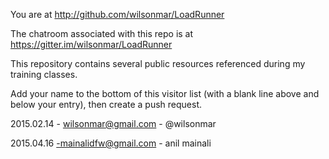You are at http://github.com/wilsonmar/LoadRunner

The chatroom associated with this repo is at https://gitter.im/wilsonmar/LoadRunner

This repository contains several public resources referenced during my training classes.

Add your name to the bottom of this visitor list (with a blank line above and below your entry), 
then create a push request.

2015.02.14 - wilsonmar@gmail.com - @wilsonmar

2015.04.16 -mainalidfw@gmail.com - anil mainali
